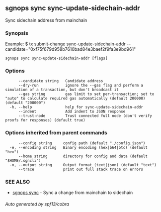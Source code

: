 ## sgnops sync sync-update-sidechain-addr

Sync sidechain address from mainchain

### Synopsis

Example:
$ <appcli> tx submit-change sync-update-sidechain-addr --candidate="0xf75f679d958b7610bad84e3baef2f9fa3e9bd961"

```
sgnops sync sync-update-sidechain-addr [flags]
```

### Options

```
      --candidate string   Candidate address
      --dry-run            ignore the --gas flag and perform a simulation of a transaction, but don't broadcast it
      --gas string         gas limit to set per-transaction; set to "auto" to calculate required gas automatically (default 200000) (default "200000")
  -h, --help               help for sync-update-sidechain-addr
      --indent             Add indent to JSON response
      --trust-node         Trust connected full node (don't verify proofs for responses) (default true)
```

### Options inherited from parent commands

```
      --config string     config path (default "./config.json")
  -e, --encoding string   Binary encoding (hex|b64|btc) (default "hex")
      --home string       directory for config and data (default "$HOME/.sgncli")
  -o, --output string     Output format (text|json) (default "text")
      --trace             print out full stack trace on errors
```

### SEE ALSO

* [sgnops sync](sgnops_sync.md)	 - Sync a change from mainchain to sidechain

###### Auto generated by spf13/cobra
